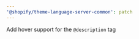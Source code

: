 ```yaml
---
'@shopify/theme-language-server-common': patch
---
```


Add hover support for the `@description` tag
